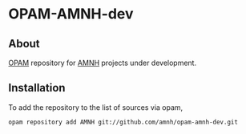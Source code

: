 OPAM-AMNH-dev
=============

About
-----
[OPAM](http://github.com/OCamlPro/opam) repository for [AMNH](https://github.com/AMNH) projects under development.


Installation
------------
To add the repository to the list of sources via opam,

    opam repository add AMNH git://github.com/amnh/opam-amnh-dev.git

